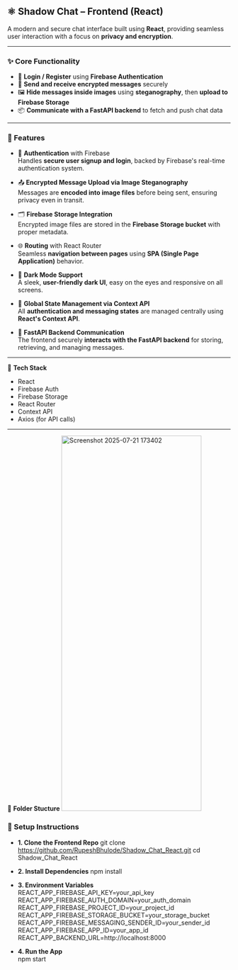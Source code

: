 ## ⚛️ Shadow Chat – Frontend (React)

A modern and secure chat interface built using **React**, providing seamless user interaction with a focus on **privacy and encryption**.

---

### ✨ Core Functionality

- 🔐 **Login / Register** using **Firebase Authentication**
- 💬 **Send and receive encrypted messages** securely
- 🖼️ **Hide messages inside images** using **steganography**, then **upload to Firebase Storage**
- 📦 **Communicate with a FastAPI backend** to fetch and push chat data

---

### 🚀 Features

- 🔑 **Authentication** with Firebase  
  Handles **secure user signup and login**, backed by Firebase's real-time authentication system.

- 📤 **Encrypted Message Upload via Image Steganography**  
  Messages are **encoded into image files** before being sent, ensuring privacy even in transit.

- 🗂️ **Firebase Storage Integration**  
  Encrypted image files are stored in the **Firebase Storage bucket** with proper metadata.

- 🌐 **Routing** with React Router  
  Seamless **navigation between pages** using **SPA (Single Page Application)** behavior.

- 🌙 **Dark Mode Support**  
  A sleek, **user-friendly dark UI**, easy on the eyes and responsive on all screens.

- 🧠 **Global State Management via Context API**  
  All **authentication and messaging states** are managed centrally using **React's Context API**.

- 🔗 **FastAPI Backend Communication**  
  The frontend securely **interacts with the FastAPI backend** for storing, retrieving, and managing messages.

---

📁 **Tech Stack**  
- React  
- Firebase Auth  
- Firebase Storage  
- React Router  
- Context API  
- Axios (for API calls)
  
----

📁 **Folder Stucture** 
<img width="316" height="848" alt="Screenshot 2025-07-21 173402" src="https://github.com/user-attachments/assets/f21b4393-6ff3-4bab-b09b-849062fb7621" />

### 🚀 Setup Instructions
- **1. Clone the Frontend Repo**
  git clone https://github.com/RupeshBhulode/Shadow_Chat_React.git
cd Shadow_Chat_React

- **2. Install Dependencies**
npm install

- **3. Environment Variables**
REACT_APP_FIREBASE_API_KEY=your_api_key
REACT_APP_FIREBASE_AUTH_DOMAIN=your_auth_domain
REACT_APP_FIREBASE_PROJECT_ID=your_project_id
REACT_APP_FIREBASE_STORAGE_BUCKET=your_storage_bucket
REACT_APP_FIREBASE_MESSAGING_SENDER_ID=your_sender_id
REACT_APP_FIREBASE_APP_ID=your_app_id
REACT_APP_BACKEND_URL=http://localhost:8000

- **4. Run the App**     
npm start



